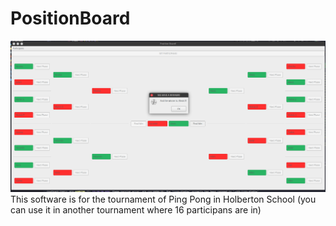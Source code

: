 # PositionBoard
<img src="img/Imagen.png" alt="Install developer terminal" />
This software is for the tournament of Ping Pong in Holberton School (you can use it in another tournament where 16 participans are in)
